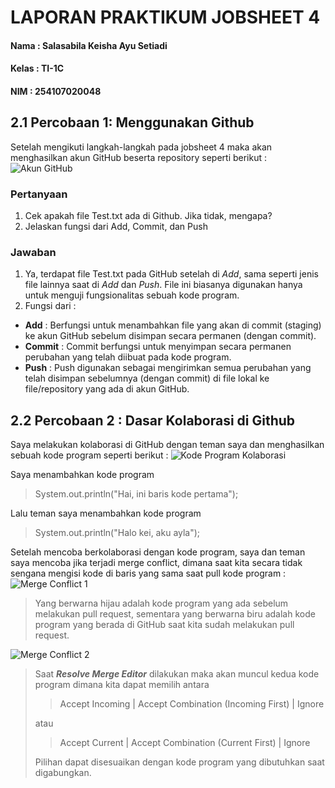 # LAPORAN PRAKTIKUM JOBSHEET 4

#### Nama  : Salasabila Keisha Ayu Setiadi
#### Kelas : TI-1C 
#### NIM   : 254107020048 

## 2.1 Percobaan 1: Menggunakan Github
Setelah mengikuti langkah-langkah pada jobsheet 4 maka akan menghasilkan akun GitHub beserta repository seperti berikut :
![Akun GitHub](PraktikumDaspro/JOBSHEET4/akungithub.png)

### Pertanyaan
1. Cek apakah file Test.txt ada di Github. Jika tidak, mengapa?
2. Jelaskan fungsi dari Add, Commit, dan Push

### Jawaban
1. Ya, terdapat file Test.txt pada GitHub setelah di *Add*, sama seperti jenis file lainnya saat di *Add* dan *Push*. File ini biasanya digunakan hanya untuk menguji fungsionalitas sebuah kode program.
2. Fungsi dari :
- **Add** : Berfungsi untuk menambahkan file yang akan di commit (staging) ke akun GitHub sebelum disimpan secara permanen (dengan commit).
- **Commit** : Commit berfungsi untuk menyimpan secara permanen perubahan yang telah diibuat pada kode program.
- **Push** : Push digunakan sebagai mengirimkan semua perubahan yang telah disimpan sebelumnya (dengan commit) di file lokal ke file/repository yang ada di akun GitHub. 

## 2.2 Percobaan 2 : Dasar Kolaborasi di Github
Saya melakukan kolaborasi di GitHub dengan teman saya dan menghasilkan sebuah kode program seperti berikut :
![Kode Program Kolaborasi](PraktikumDaspro/JOBSHEET4/KolaborasiKodeProgram.png)

Saya menambahkan kode program
> System.out.println("Hai, ini baris kode pertama");

Lalu teman saya menambahkan kode program 
> System.out.println("Halo kei, aku ayla");

Setelah mencoba berkolaborasi dengan kode program, saya dan teman saya mencoba jika terjadi merge conflict, dimana saat kita secara tidak sengana mengisi kode di baris yang sama saat pull kode program :
![Merge Conflict 1](PraktikumDaspro/JOBSHEET4/MergeConflict1.png)
> Yang berwarna hijau adalah kode program yang ada sebelum melakukan pull request, sementara yang berwarna biru adalah kode program yang berada di GitHub saat kita sudah melakukan pull request.

![Merge Conflict 2](PraktikumDaspro/JOBSHEET4/MergeConflict2.png)
> Saat ***Resolve Merge Editor*** dilakukan maka akan muncul kedua kode program dimana kita dapat memilih antara 
>> <p> Accept Incoming | Accept Combination (Incoming First) | Ignore <br>
> atau </p>
>> <p> Accept Current | Accept Combination (Current First) | Ignore <br>
> Pilihan dapat disesuaikan dengan kode program yang dibutuhkan saat digabungkan. </p>